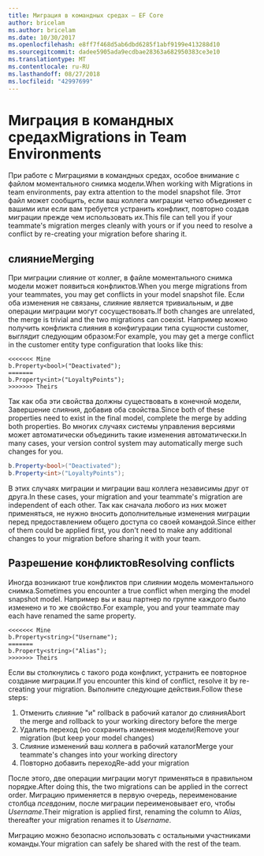 ```yaml
---
title: Миграция в командных средах — EF Core
author: bricelam
ms.author: bricelam
ms.date: 10/30/2017
ms.openlocfilehash: e8ff7f468d5ab6dbd6285f1abf9199e413288d10
ms.sourcegitcommit: dadee5905ada9ecdbae28363a682950383ce3e10
ms.translationtype: MT
ms.contentlocale: ru-RU
ms.lasthandoff: 08/27/2018
ms.locfileid: "42997699"
---
```

<a name="migrations-in-team-environments"></a><span data-ttu-id="3f139-102">Миграция в командных средах</span><span class="sxs-lookup"><span data-stu-id="3f139-102">Migrations in Team Environments</span></span>
===============================
<span data-ttu-id="3f139-103">При работе с Миграциями в командных средах, особое внимание с файлом моментального снимка модели.</span><span class="sxs-lookup"><span data-stu-id="3f139-103">When working with Migrations in team environments, pay extra attention to the model snapshot file.</span></span> <span data-ttu-id="3f139-104">Этот файл может сообщить, если ваш коллега миграции четко объединяет с вашими или если вам требуется устранить конфликт, повторно создав миграции прежде чем использовать их.</span><span class="sxs-lookup"><span data-stu-id="3f139-104">This file can tell you if your teammate's migration merges cleanly with yours or if you need to resolve a conflict by re-creating your migration before sharing it.</span></span>

<a name="merging"></a><span data-ttu-id="3f139-105">слияние</span><span class="sxs-lookup"><span data-stu-id="3f139-105">Merging</span></span>
-------
<span data-ttu-id="3f139-106">При миграции слияние от коллег, в файле моментального снимка модели может появиться конфликтов.</span><span class="sxs-lookup"><span data-stu-id="3f139-106">When you merge migrations from your teammates, you may get conflicts in your model snapshot file.</span></span> <span data-ttu-id="3f139-107">Если оба изменения не связаны, слияние является тривиальным, и две операции миграции могут сосуществовать.</span><span class="sxs-lookup"><span data-stu-id="3f139-107">If both changes are unrelated, the merge is trivial and the two migrations can coexist.</span></span> <span data-ttu-id="3f139-108">Например можно получить конфликта слияния в конфигурации типа сущности customer, выглядит следующим образом:</span><span class="sxs-lookup"><span data-stu-id="3f139-108">For example, you may get a merge conflict in the customer entity type configuration that looks like this:</span></span>

    <<<<<<< Mine
    b.Property<bool>("Deactivated");
    =======
    b.Property<int>("LoyaltyPoints");
    >>>>>>> Theirs

<span data-ttu-id="3f139-109">Так как оба эти свойства должны существовать в конечной модели, Завершение слияния, добавив оба свойства.</span><span class="sxs-lookup"><span data-stu-id="3f139-109">Since both of these properties need to exist in the final model, complete the merge by adding both properties.</span></span> <span data-ttu-id="3f139-110">Во многих случаях системы управления версиями может автоматически объединить такие изменения автоматически.</span><span class="sxs-lookup"><span data-stu-id="3f139-110">In many cases, your version control system may automatically merge such changes for you.</span></span>

``` csharp
b.Property<bool>("Deactivated");
b.Property<int>("LoyaltyPoints");
```

<span data-ttu-id="3f139-111">В этих случаях миграции и миграции ваш коллега независимы друг от друга.</span><span class="sxs-lookup"><span data-stu-id="3f139-111">In these cases, your migration and your teammate's migration are independent of each other.</span></span> <span data-ttu-id="3f139-112">Так как сначала любого из них может применяться, не нужно вносить дополнительные изменения миграции перед предоставлением общего доступа со своей командой.</span><span class="sxs-lookup"><span data-stu-id="3f139-112">Since either of them could be applied first, you don't need to make any additional changes to your migration before sharing it with your team.</span></span>

<a name="resolving-conflicts"></a><span data-ttu-id="3f139-113">Разрешение конфликтов</span><span class="sxs-lookup"><span data-stu-id="3f139-113">Resolving conflicts</span></span>
-------------------
<span data-ttu-id="3f139-114">Иногда возникают true конфликтов при слиянии модель моментального снимка.</span><span class="sxs-lookup"><span data-stu-id="3f139-114">Sometimes you encounter a true conflict when merging the model snapshot model.</span></span> <span data-ttu-id="3f139-115">Например вы и ваш партнер по группе каждого было изменено и то же свойство.</span><span class="sxs-lookup"><span data-stu-id="3f139-115">For example, you and your teammate may each have renamed the same property.</span></span>

    <<<<<<< Mine
    b.Property<string>("Username");
    =======
    b.Property<string>("Alias");
    >>>>>>> Theirs

<span data-ttu-id="3f139-116">Если вы столкнулись с такого рода конфликт, устранить ее повторное создание миграции.</span><span class="sxs-lookup"><span data-stu-id="3f139-116">If you encounter this kind of conflict, resolve it by re-creating your migration.</span></span> <span data-ttu-id="3f139-117">Выполните следующие действия.</span><span class="sxs-lookup"><span data-stu-id="3f139-117">Follow these steps:</span></span>

1. <span data-ttu-id="3f139-118">Отменить слияние "и" rollback в рабочий каталог до слияния</span><span class="sxs-lookup"><span data-stu-id="3f139-118">Abort the merge and rollback to your working directory before the merge</span></span>
2. <span data-ttu-id="3f139-119">Удалить переход (но сохранить изменения модели)</span><span class="sxs-lookup"><span data-stu-id="3f139-119">Remove your migration (but keep your model changes)</span></span>
3. <span data-ttu-id="3f139-120">Слияние изменений ваш коллега в рабочий каталог</span><span class="sxs-lookup"><span data-stu-id="3f139-120">Merge your teammate's changes into your working directory</span></span>
4. <span data-ttu-id="3f139-121">Повторно добавить переход</span><span class="sxs-lookup"><span data-stu-id="3f139-121">Re-add your migration</span></span>

<span data-ttu-id="3f139-122">После этого, две операции миграции могут применяться в правильном порядке.</span><span class="sxs-lookup"><span data-stu-id="3f139-122">After doing this, the two migrations can be applied in the correct order.</span></span> <span data-ttu-id="3f139-123">Миграцию применяется в первую очередь, переименование столбца *псевдоним*, после миграции переименовывает его, чтобы *Username*.</span><span class="sxs-lookup"><span data-stu-id="3f139-123">Their migration is applied first, renaming the column to *Alias*, thereafter your migration renames it to *Username*.</span></span>

<span data-ttu-id="3f139-124">Миграцию можно безопасно использовать с остальными участниками команды.</span><span class="sxs-lookup"><span data-stu-id="3f139-124">Your migration can safely be shared with the rest of the team.</span></span>
